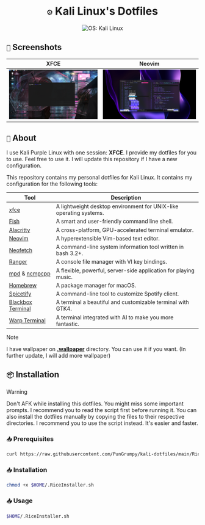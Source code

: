 <h1 align="center"><code>⚙️</code> <strong>Kali Linux's Dotfiles</strong></h1>

<div align="center">
  <img src="./.github/asset/banner.gif" height="300" alt="OS: Kali Linux">
</div>

## `📸` Screenshots

| XFCE                              | Neovim                                |
| --------------------------------- | ------------------------------------- |
| ![XFCE](./.github/asset/xfce.png) | ![Neovim](./.github/asset/neovim.png) |

## `📖` About

I use Kali Purple Linux with one session: **XFCE**. I provide my dotfiles for you to use. Feel free to use it. I will update this repository if I have a new configuration.

This repository contains my personal dotfiles for Kali Linux. It contains my configuration for the following tools:

| Tool                                                                            | Description                                                        |
| ------------------------------------------------------------------------------- | ------------------------------------------------------------------ |
| [xfce](https://www.xfce.org/)                                                   | A lightweight desktop environment for UNIX-like operating systems. |
| [Fish](https://fishshell.com/)                                                  | A smart and user-friendly command line shell.                      |
| [Alacritty](https://alacritty.org/)                                             | A cross-platform, GPU-accelerated terminal emulator.               |
| [Neovim](https://neovim.io/)                                                    | A hyperextensible Vim-based text editor.                           |
| [Neofetch](https://github.com/dylanaraps/neofetch)                              | A command-line system information tool written in bash 3.2+.       |
| [Ranger](https://github.com/ranger/ranger)                                      | A console file manager with VI key bindings.                       |
| [mpd](https://www.musicpd.org/) & [ncmpcpp](https://github.com/ncmpcpp/ncmpcpp) | A flexible, powerful, server-side application for playing music.   |
| [Homebrew](https://brew.sh/)                                                    | A package manager for macOS.                                       |
| [Spicetify](https://spicetify.app/)                                             | A command-line tool to customize Spotify client.                   |
| [Blackbox Terminal](https://gitlab.gnome.org/raggesilver/blackbox)              | A terminal a beautiful and customizable terminal with GTK4.        |
| [Warp Terminal](https://warp.dev/)                                              | A terminal integrated with AI to make you more fantastic.          |

> [!NOTE]
> I have wallpaper on **[.wallpaper](./.wallpaper/)** directory. You can use it if you want. (In further update, I will add more wallpaper)

## `📦` Installation

> [!WARNING]
> Don't AFK while installing this dotfiles. You might miss some important prompts. I recommend you to read the script first before running it. You can also install the dotfiles manually by copying the files to their respective directories. I recommend you to use the script instead. It's easier and faster.

### `📥` Prerequisites

```bash
curl https://raw.githubusercontent.com/PunGrumpy/kali-dotfiles/main/RiceInstaller.sh -o $HOME/.RiceInstaller.sh
```

### `📥` Installation

```bash
chmod +x $HOME/.RiceInstaller.sh
```

### `📥` Usage

```bash
$HOME/.RiceInstaller.sh
```
